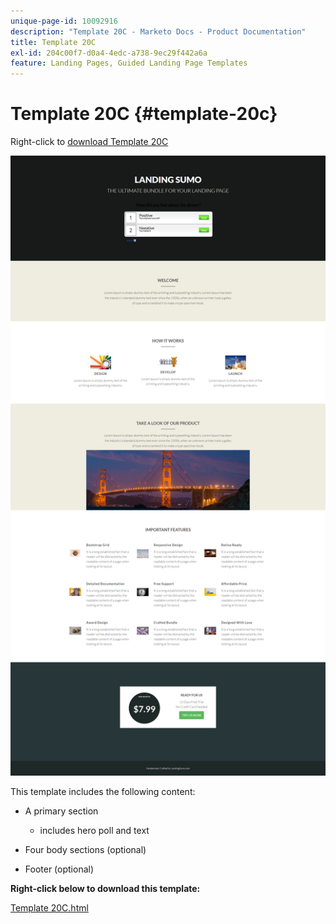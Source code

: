 ```yaml
---
unique-page-id: 10092916
description: "Template 20C - Marketo Docs - Product Documentation"
title: Template 20C
exl-id: 204c00f7-d0a4-4edc-a738-9ec29f442a6a
feature: Landing Pages, Guided Landing Page Templates
---
```

# Template 20C {#template-20c}

Right-click to [download Template 20C](https://experienceleague.adobe.com/landing/marketo/lp-templates/template-20c.html)

![](assets/template-20c.png)

This template includes the following content:

* A primary section

  * includes hero poll and text

* Four body sections (optional)
* Footer (optional)

**Right-click below to download this template:**

[Template 20C.html](https://experienceleague.adobe.com/landing/marketo/lp-templates/template-20c.html)
